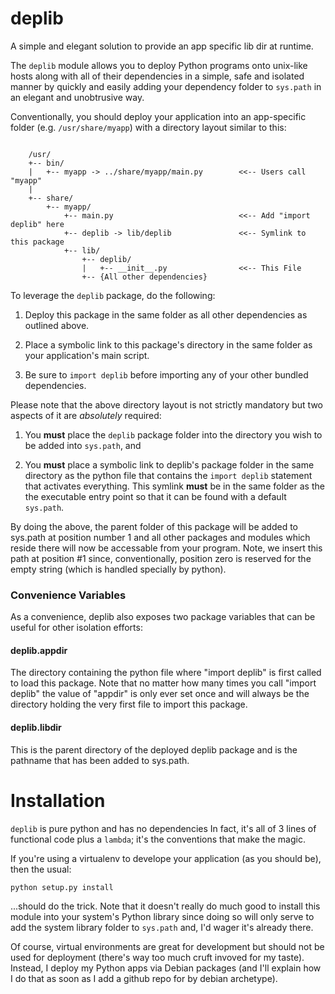 
# deplib
A simple and elegant solution to provide an app specific lib dir at runtime.

The `deplib` module allows you to deploy Python programs onto unix-like hosts
along with all of their dependencies in a simple, safe and isolated manner by
quickly and easily adding your dependency folder to `sys.path` in an elegant
and unobtrusive way.

Conventionally, you should deploy your application into an app-specific folder
(e.g. `/usr/share/myapp`) with a directory layout similar to this:

```

    /usr/
    +-- bin/
    |   +-- myapp -> ../share/myapp/main.py        <<-- Users call "myapp"
    |
    +-- share/
        +-- myapp/
            +-- main.py                            <<-- Add "import deplib" here
            +-- deplib -> lib/deplib               <<-- Symlink to this package
            +-- lib/
                +-- deplib/
                |   +-- __init__.py                <<-- This File
                +-- {All other dependencies}

```

To leverage the `deplib` package, do the following:

  1. Deploy this package in the same folder as all other dependencies
     as outlined above.

  2. Place a symbolic link to this package's directory in the same
     folder as your application's main script.

  3. Be sure to `import deplib` before importing any of your other
     bundled dependencies.

Please note that the above directory layout is not strictly mandatory but two
aspects of it are *absolutely* required:

  1. You **must** place the `deplib` package folder into the directory you
     wish to be added into `sys.path`, and

  2. You **must** place a symbolic link to deplib's package folder in the same
     directory as the python file that contains the `import deplib` statement
     that activates everything. This symlink **must** be in the same folder as
     the the executable entry point so that it can be found with a default
     `sys.path`.

By doing the above, the parent folder of this package will be added to sys.path
at position number 1 and all other packages and modules which reside there will
now be accessable from your program.  Note, we insert this path at position #1
since, conventionally, position zero is reserved for the empty string (which is
handled specially by python).

### Convenience Variables

As a convenience, deplib also exposes two package variables that can be useful
for other isolation efforts:

#### deplib.appdir
  The directory containing the python file where "import deplib" is first
  called to load this package.  Note that no matter how many times you call
  "import deplib" the value of "appdir" is only ever set once and will always
  be the directory holding the very first file to import this package.

#### deplib.libdir
  This is the parent directory of the deployed deplib package and is the
  pathname that has been added to sys.path.

# Installation

`deplib` is pure python and has no dependencies In fact, it's all of 3 lines
of functional code plus a `lambda`; it's the conventions that make the magic.

If you're using a virtualenv to develope your application (as you should be),
then the usual:

```
python setup.py install
```

...should do the trick.  Note that it doesn't really do much good to install
this module into your system's Python library since doing so will only serve
to add the system library folder to `sys.path` and, I'd wager it's already
there.

Of course, virtual environments are great for development but should not be
used for deployment (there's way too much cruft invoved for my taste). Instead,
I deploy my Python apps via Debian packages (and I'll explain how I do that
as soon as I add a github repo for by debian archetype).


